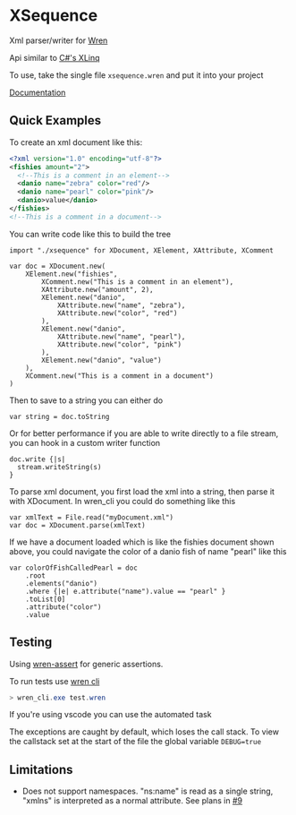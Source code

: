 # XSequence

Xml parser/writer for [Wren](https://wren.io/)

Api similar to [C#'s XLinq](https://docs.microsoft.com/en-us/dotnet/standard/linq/linq-xml-overview)

To use, take the single file `xsequence.wren` and put it into your project

[Documentation](https://github.com/Deijin27/wren-xsequence/blob/master/docs.md)

## Quick Examples

To create an xml document like this:

```xml
<?xml version="1.0" encoding="utf-8"?>
<fishies amount="2">
  <!--This is a comment in an element-->
  <danio name="zebra" color="red"/>
  <danio name="pearl" color="pink"/>
  <danio>value</danio>
</fishies>
<!--This is a comment in a document-->
```

You can write code like this to build the tree

```wren
import "./xsequence" for XDocument, XElement, XAttribute, XComment

var doc = XDocument.new(
    XElement.new("fishies",
        XComment.new("This is a comment in an element"),
        XAttribute.new("amount", 2),
        XElement.new("danio",
            XAttribute.new("name", "zebra"),
            XAttribute.new("color", "red")
        ),
        XElement.new("danio",
            XAttribute.new("name", "pearl"),
            XAttribute.new("color", "pink")
        ),
        XElement.new("danio", "value")
    ),
    XComment.new("This is a comment in a document")
)
```

Then to save to a string you can either do 

```wren
var string = doc.toString
```

Or for better performance if you are able to write directly to a file stream, you can hook in a custom writer function

```wren
doc.write {|s|
  stream.writeString(s)
}
```

To parse xml document, you first load the xml into a string, then parse it with XDocument. In wren_cli you could do something like this

```wren
var xmlText = File.read("myDocument.xml")
var doc = XDocument.parse(xmlText)
```

If we have a document loaded which is like the fishies document shown above, you could navigate the color of a danio fish of name "pearl" like this

```wren
var colorOfFishCalledPearl = doc
    .root
    .elements("danio")
    .where {|e| e.attribute("name").value == "pearl" }
    .toList[0]
    .attribute("color")
    .value
```

## Testing

Using [wren-assert](https://github.com/RobLoach/wren-assert) for generic assertions.

To run tests use [wren cli](https://github.com/wren-lang/wren-cli)

```powershell
> wren_cli.exe test.wren
```

If you're using vscode you can use the automated task

The exceptions are caught by default, which loses the call stack. To view the callstack set at the start of the file the global variable `DEBUG=true`

## Limitations

- Does not support namespaces. "ns:name" is read as a single string, "xmlns" is interpreted as a normal attribute. See plans in [#9](https://github.com/Deijin27/wren-xsequence/issues/9)
